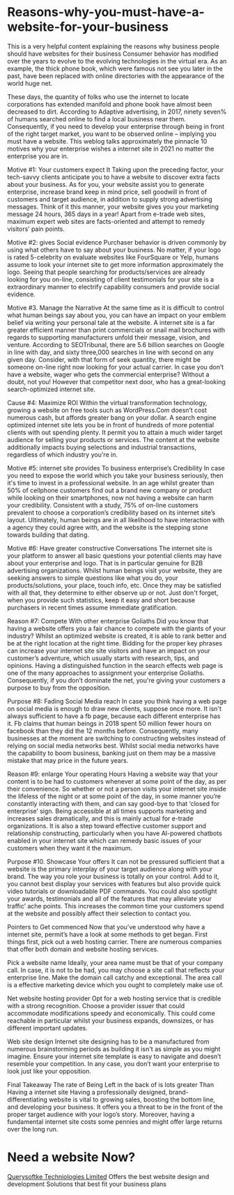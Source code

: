 # Reasons-why-you-must-have-a-website-for-your-business
This is a very helpful content explaining the reasons why business people should have websites for their business
Consumer behavior has modified over the years to evolve to the evolving technologies in the virtual era. As an example, the thick phone book, which were famous not see you later in the past, have been replaced with online directories with the appearance of the world huge net.

These days, the quantity of folks who use the internet to locate corporations has extended manifold and phone book have almost been decreased to dirt. According to Adaptive advertising, in 2017, ninety seven% of humans searched online to find a local business near them.  Consequently, if you need to develop your enterprise through being in front of the right target market, you want to be observed online – implying you must have a website. This weblog talks approximately the pinnacle 10 motives why your enterprise wishes a internet site in 2021 no matter the enterprise you are in.

Motive #1: Your customers expect It
Taking upon the preceding factor, your tech-savvy clients anticipate you to have a website to discover extra facts about your business. As for you, your website assist you to generate enterprise, increase brand keep in mind price, sell goodwill in front of customers and target audience, in addition to supply strong advertising messages. Think of it this manner, your website gives you your marketing message 24 hours, 365 days in a year! Apart from e-trade web sites, maximum expert web sites are facts-oriented and attempt to remedy visitors’ pain points.

Motive #2: gives Social evidence
Purchaser behavior is driven commonly by using what others have to say about your business. No matter, if your logo is rated 5-celebrity on evaluate websites like FourSquare or Yelp, humans assume to look your internet site to get more information approximately the logo. Seeing that people searching for products/services are already looking for you on-line, consisting of client testimonials for your site is a extraordinary manner to electrify capability consumers and provide social evidence.

Motive #3. Manage the Narrative
At the same time as it is difficult to control what human beings say about you, you can have an impact on your emblem belief via writing your personal tale at the website. A internet site is a far greater efficient manner than print commercials or snail mail brochures with regards to supporting manufacturers unfold their message, vision, and venture. According to SEOTribunal, there are 5.6 billion searches on Google in line with day, and sixty three,000 searches in line with second on any given day. Consider, with that form of seek quantity, there might be someone on-line right now looking for your actual carrier. In case you don’t have a website, wager who gets the commercial enterprise? Without a doubt, not you! However that competitor next door, who has a great-looking search-optimized internet site.

Cause #4: Maximize ROI
Within the virtual transformation technology, growing a website on free tools such as WordPress.Com doesn’t cost numerous cash, but affords greater bang on your dollar. A search engine optimized internet site lets you be in front of hundreds of more potential clients with out spending plenty. It permit you to attain a much wider target audience for selling your products or services. The content at the website additionally impacts buying selections and industrial transactions, regardless of which industry you're in.

Motive #5: internet site provides To business enterprise’s Credibility
In case you need to expose the world which you take your business seriously, then it's time to invest in a professional website. In an age whilst greater than 50% of cellphone customers find out a brand new company or product while looking on their smartphones, now not having a website can harm your credibility. Consistent with a study, 75% of on-line customers prevalent to choose a corporation’s credibility based on its internet site’s layout. Ultimately, human beings are in all likelihood to have interaction with a agency they could agree with, and the website is the stepping stone towards building that dating.

Motive #6: Have greater constructive Conversations
The internet site is your platform to answer all basic questions your potential clients may have about your enterprise and logo. That is in particular genuine for B2B advertising organizations. Whilst human beings visit your website, they are seeking answers to simple questions like what you do, your products/solutions, your place, touch info, etc. Once they may be satisfied with all that, they determine to either observe up or not. Just don't forget, when you provide such statistics, keep it easy and short because purchasers in recent times assume immediate gratification.

Reason #7: Compete With other enterprise Goliaths
Did you know that having a website offers you a fair chance to compete with the giants of your industry? Whilst an optimized website is created, it is able to rank better and be at the right location at the right time. Bidding for the proper key phrases can increase your internet site site visitors and have an impact on your customer’s adventure, which usually starts with research, tips, and opinions. Having a distinguished function in the search effects web page is one of the many approaches to assignment your enterprise Goliaths. Consequently, if you don’t dominate the net, you're giving your customers a purpose to buy from the opposition.

Purpose #8: Fading Social Media reach
In case you think having a web page on social media is enough to draw new clients, suppose once more. It isn't always sufficient to have a fb page, because each different enterprise has it. Fb claims that human beings in 2018 spent 50 million fewer hours on facebook than they did the 12 months before. Consequently, many businesses at the moment are switching to constructing websites instead of relying on social media networks best. Whilst social media networks have the capability to boom business, banking just on them may be a massive mistake that may price in the future years.

Reason #9: enlarge Your operating Hours
Having a website way that your content is to be had to customers whenever at some point of the day, as per their convenience. So whether or not a person visits your internet site inside the lifeless of the night or at some point of the day, in some manner you’re constantly interacting with them, and can say good-bye to that ‘closed for enterprise’ sign. Being accessible at all times supports marketing and increases sales dramatically, and this is mainly actual for e-trade organizations. It is also a step toward effective customer support and relationship constructing, particularly when you have AI-powered chatbots enabled in your internet site which can remedy basic issues of your customers when they want it the maximum.

Purpose #10. Showcase Your offers
It can not be pressured sufficient that a website is the primary interplay of your target audience along with your brand. The way you role your business is totally on your control. Add to it, you cannot best display your services with features but also provide quick video tutorials or downloadable PDF commands. You could also spotlight your awards, testimonials and all of the features that may alleviate your traffic’ ache points. This increases the common time your customers spend at the website and possibly affect their selection to contact you.

Pointers to Get commenced
Now that you’ve understood why have a internet site, permit’s have a look at some methods to get began. First things first, pick out a web hosting carrier. There are numerous companies that offer both domain and website hosting services.

Pick a website name
Ideally, your area name must be that of your company call. In case, it is not to be had, you may choose a site call that reflects your enterprise line. Make the domain call catchy and exceptional. The area call is a effective marketing device which you ought to completely make use of.

Net website hosting provider
Opt for a web hosting service that is credible with a strong recognition. Choose a provider issuer that could accommodate modifications speedy and economically. This could come reachable in particular whilst your business expands, downsizes, or has different important updates.

Web site design
Internet site designing has to be a manufactured from numerous brainstorming periods as building it isn't as simple as you might imagine. Ensure your internet site template is easy to navigate and doesn’t resemble your competition. In any case, you don’t want your enterprise to look just like your opposition.

Final Takeaway
The rate of Being Left in the back of is lots greater Than Having a internet site
Having a professionally designed, brand-differentiating website is vital to growing sales, boosting the bottom line, and developing your business. It offers you a threat to be in the front of the proper target audience with your logo’s story. Moreover, having a fundamental internet site costs some pennies and might offer large returns over the long run.
<h1>Need a website Now?</h1>
<p><a href="https://querysoftke.com/">Querysoftke Techniologies Limited</a> Offers the best website design and development Solutions that best fit your business plans</p>

